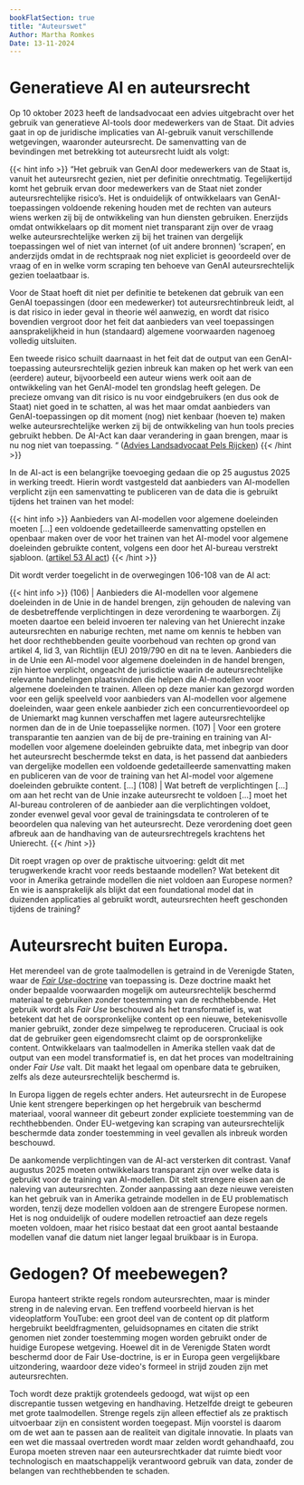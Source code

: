 ```yaml
---
bookFlatSection: true
title: "Auteurswet"
Author: Martha Romkes
Date: 13-11-2024
---
```


# Generatieve AI en auteursrecht
Op 10 oktober 2023 heeft de landsadvocaat een advies uitgebracht over het gebruik van generatieve AI-tools door medewerkers van de Staat. Dit advies gaat in op de juridische implicaties van AI-gebruik vanuit verschillende wetgevingen, waaronder auteursrecht. De samenvatting van de bevindingen met betrekking tot auteursrecht luidt als volgt:

 {{< hint info >}}
“Het gebruik van GenAI door medewerkers van de Staat is, vanuit het auteursrecht gezien, niet per definitie onrechtmatig. Tegelijkertijd komt het gebruik ervan door medewerkers van de Staat niet zonder auteursrechtelijke risico’s. Het is onduidelijk of ontwikkelaars van GenAI-toepassingen voldoende rekening houden met de rechten van auteurs wiens werken zij bij de ontwikkeling van hun diensten gebruiken. Enerzijds omdat ontwikkelaars op dit moment niet transparant zijn over de vraag welke auteursrechtelijke werken zij bij het trainen van dergelijk toepassingen wel of niet van internet (of uit andere bronnen) ‘scrapen’, en anderzijds omdat in de rechtspraak nog niet expliciet is geoordeeld over de vraag of en in welke vorm scraping ten behoeve van GenAI auteursrechtelijk gezien toelaatbaar is. 

Voor de Staat hoeft dit niet per definitie te betekenen dat gebruik van een GenAI toepassingen (door een medewerker) tot auteursrechtinbreuk leidt, al is dat risico in ieder geval in theorie wél aanwezig, en wordt dat risico bovendien vergroot door het feit dat aanbieders van veel toepassingen aansprakelijkheid in hun (standaard) algemene voorwaarden nagenoeg volledig uitsluiten. 

Een tweede risico schuilt daarnaast in het feit dat de output van een GenAI-toepassing 
auteursrechtelijk gezien inbreuk kan maken op het werk van een (eerdere) auteur, bijvoorbeeld een auteur wiens werk ooit aan de ontwikkeling van het GenAI-model ten grondslag heeft gelegen. De precieze omvang van dit risico is nu voor eindgebruikers (en dus ook de Staat) niet goed in te schatten, al was het maar omdat aanbieders van GenAI-toepassingen op dit moment (nog) niet kenbaar (hoeven te) maken welke auteursrechtelijke werken zij bij de ontwikkeling van hun tools precies gebruikt hebben. De AI-Act kan daar verandering in gaan brengen, maar is nu nog niet van toepassing. “ 
([Advies Landsadvocaat Pels Rijcken](https://open.overheid.nl/documenten/16d72572-da6b-422c-8cf8-cdc95a523093/file))
{{< /hint >}}

In de AI-act is een belangrijke toevoeging gedaan die op 25 augustus 2025 in werking treedt. Hierin wordt vastgesteld dat aanbieders van AI-modellen verplicht zijn een samenvatting te publiceren van de data die is gebruikt tijdens het trainen van het model:

{{< hint info >}}
Aanbieders van AI-modellen voor algemene doeleinden moeten [...] een voldoende gedetailleerde samenvatting opstellen en openbaar maken over de voor het trainen van het AI-model voor algemene doeleinden gebruikte content, volgens een door het AI-bureau verstrekt sjabloon. ([artikel 53 AI act](https://eur-lex.europa.eu/legal-content/NL/TXT/HTML/?uri=OJ:L_202401689))
{{< /hint >}}

Dit wordt verder toegelicht in de overwegingen 106-108 van de AI act:

{{< hint info >}}
(106) | Aanbieders die AI-modellen voor algemene doeleinden in de Unie in de handel brengen, zijn gehouden de naleving van de desbetreffende verplichtingen in deze verordening te waarborgen. Zij moeten daartoe een beleid invoeren ter naleving van het Unierecht inzake auteursrechten en naburige rechten, met name om kennis te hebben van het door rechthebbenden geuite voorbehoud van rechten op grond van artikel 4, lid 3, van Richtlijn (EU) 2019/790 en dit na te leven. Aanbieders die in de Unie een AI-model voor algemene doeleinden in de handel brengen, zijn hiertoe verplicht, ongeacht de jurisdictie waarin de auteursrechtelijke relevante handelingen plaatsvinden die helpen die AI-modellen voor algemene doeleinden te trainen. Alleen op deze manier kan gezorgd worden voor een gelijk speelveld voor aanbieders van AI-modellen voor algemene doeleinden, waar geen enkele aanbieder zich een concurrentievoordeel op de Uniemarkt mag kunnen verschaffen met lagere auteursrechtelijke normen dan de in de Unie toepasselijke normen.
(107) | Voor een grotere transparantie ten aanzien van de bij de pre-training en training van AI-modellen voor algemene doeleinden gebruikte data, met inbegrip van door het auteursrecht beschermde tekst en data, is het passend dat aanbieders van dergelijke modellen een voldoende gedetailleerde samenvatting maken en publiceren van de voor de training van het AI-model voor algemene doeleinden gebruikte content. [...]
(108) | Wat betreft de verplichtingen [...] om aan het recht van de Unie inzake auteursrecht te voldoen [...]  moet het AI-bureau controleren of de aanbieder aan die verplichtingen voldoet, zonder evenwel geval voor geval de trainingsdata te controleren of te beoordelen qua naleving van het auteursrecht. Deze verordening doet geen afbreuk aan de handhaving van de auteursrechtregels krachtens het Unierecht.
{{< /hint >}}

Dit roept vragen op over de praktische uitvoering: geldt dit met terugwerkende kracht voor reeds bestaande modellen? Wat betekent dit voor in Amerika getrainde modellen die niet voldoen aan Europese normen? En wie is aansprakelijk als blijkt dat een foundational model dat in duizenden applicaties al gebruikt wordt, auteursrechten heeft geschonden tijdens de training? 

# Auteursrecht buiten Europa.
Het merendeel van de grote taalmodellen is getraind in de Verenigde Staten, waar de [*Fair Use*-doctrine](https://www.copyright.gov/fair-use/) van toepassing is. Deze doctrine maakt het onder bepaalde voorwaarden mogelijk om auteursrechtelijk beschermd materiaal te gebruiken zonder toestemming van de rechthebbende. Het gebruik wordt als *Fair Use* beschouwd als het transformatief is, wat betekent dat het de oorspronkelijke content op een nieuwe, betekenisvolle manier gebruikt, zonder deze simpelweg te reproduceren. Cruciaal is ook dat de gebruiker geen eigendomsrecht claimt op de oorspronkelijke content. Ontwikkelaars van taalmodellen in Amerika stellen vaak dat de output van een model transformatief is, en dat het proces van modeltraining onder *Fair Use* valt. Dit maakt het legaal om openbare data te gebruiken, zelfs als deze auteursrechtelijk beschermd is.  

In Europa liggen de regels echter anders. Het auteursrecht in de Europese Unie kent strengere beperkingen op het hergebruik van beschermd materiaal, vooral wanneer dit gebeurt zonder expliciete toestemming van de rechthebbenden. Onder EU-wetgeving kan scraping van auteursrechtelijk beschermde data zonder toestemming in veel gevallen als inbreuk worden beschouwd.  

De aankomende verplichtingen van de AI-act versterken dit contrast. Vanaf augustus 2025 moeten ontwikkelaars transparant zijn over welke data is gebruikt voor de training van AI-modellen. Dit stelt strengere eisen aan de naleving van auteursrechten. Zonder aanpassing aan deze nieuwe vereisten kan het gebruik van in Amerika getrainde modellen in de EU problematisch worden, tenzij deze modellen voldoen aan de strengere Europese normen. Het is nog onduidelijk of oudere modellen retroactief aan deze regels moeten voldoen, maar het risico bestaat dat een groot aantal bestaande modellen vanaf die datum niet langer legaal bruikbaar is in Europa.  

# Gedogen? Of meebewegen?
Europa hanteert strikte regels rondom auteursrechten, maar is minder streng in de naleving ervan. Een treffend voorbeeld hiervan is het videoplatform YouTube: een groot deel van de content op dit platform hergebruikt beeldfragmenten, geluidsopnames en citaten die strikt genomen niet zonder toestemming mogen worden gebruikt onder de huidige Europese wetgeving. Hoewel dit in de Verenigde Staten wordt beschermd door de Fair Use-doctrine, is er in Europa geen vergelijkbare uitzondering, waardoor deze video's formeel in strijd zouden zijn met auteursrechten.

Toch wordt deze praktijk grotendeels gedoogd, wat wijst op een discrepantie tussen wetgeving en handhaving. Hetzelfde dreigt te gebeuren met grote taalmodellen. Strenge regels zijn alleen effectief als ze praktisch uitvoerbaar zijn en consistent worden toegepast. Mijn voorstel is daarom om de wet aan te passen aan de realiteit van digitale innovatie. In plaats van een wet die massaal overtreden wordt maar zelden wordt gehandhaafd, zou Europa moeten streven naar een auteursrechtkader dat ruimte biedt voor technologisch en maatschappelijk verantwoord gebruik van data, zonder de belangen van rechthebbenden te schaden.

